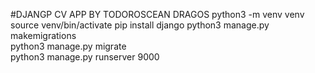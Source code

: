 #DJANGP CV APP BY TODOROSCEAN DRAGOS
python3 -m venv venv 
source venv/bin/activate 
pip install django
python3 manage.py makemigrations    
python3 manage.py migrate  
python3 manage.py runserver 9000       
